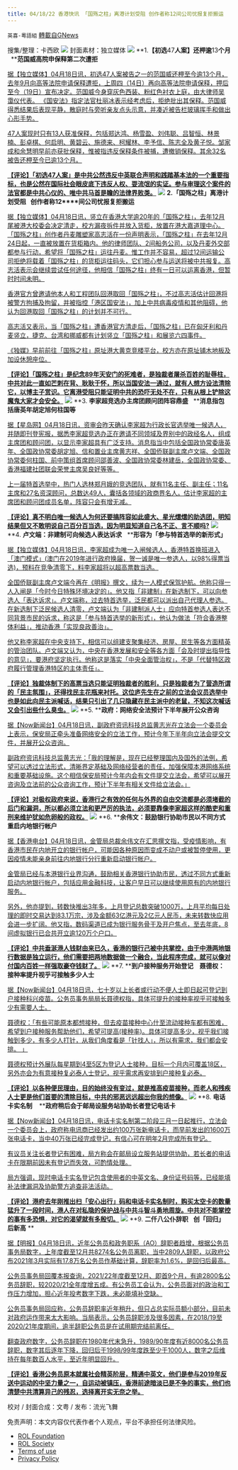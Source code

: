 ```yaml
---
title: 04/18/22 香港快讯 「国殇之柱」离港计划受阻 创作者称12间公司忧报复拒搬运
---
```

`英喜-粵語組` [轉載自GNews](https://gnews.org/zh-hans/2374108/)

搜集/整理：卡西欧
![](https://assets.gnews.org/wp-content/uploads/2022/04/0419fenmian-1.jpg)
封面素材：独立媒体
![](https://assets.gnews.org/wp-content/uploads/2022/04/2022-04-19-1.png)
**1.****【初选****47****人案】还柙逾****13****个月****   ****范国威高院申保释第二次遭拒**

[据【独立媒体】04月18日讯，初选47人案被告之一的范国威还柙至今逾13个月，去年9月向高等法院申请保释遭拒，上周四（14日）再向高等法院申请保释，押后至今（19日）宣布决定。范国威今身穿灰色西装、粉红色衬衣上庭，由大律师吴霭仪代表。 《国安法》指定法官杜丽冰表示经考虑后，拒绝批出其保释。范国威得悉结果后表现平静，散庭时与旁听亲友点头示意，并凑近被告栏玻璃挥手和做出心形手势。](https://www.inmediahk.net/node/社運/【初選47人案】還柙逾13個月-范國威高院申保釋第二次遭拒)

[47人案现时只有13人获准保释，包括郑达鸿、杨雪盈、刘伟聪、吕智恒、林景楠、彭卓棋、何启明、黄碧云、施德来、柯耀林、李予信、陈志全及黄子悦。邹家成和余慧明早前亦获批保释，惟被指违反保释条件被捕，遭撤销保释。其余32名被告还柙至今已逾13个月。](https://www.inmediahk.net/node/社運/【初選47人案】還柙逾13個月-范國威高院申保釋第二次遭拒)

**[【评论】「初选47人案」是中共公然违反中英联合声明和践踏基本法的一个重要指标，也是公然在国际社会眼皮底下违反人权、耍流氓的实证。参与审理这个案件的法官都是中共心仪的、唯中共马首是瞻的法律界败类。](https://www.inmediahk.net/node/社運/【初選47人案】還柙逾13個月-范國威高院申保釋第二次遭拒)**
![](https://assets.gnews.org/wp-content/uploads/2022/04/2022-04-19-2.png)
**2.****「国殇之柱」离港计划受阻****   ****创作者称****12****间公司忧报复拒搬运**

[据【独立媒体】04月18日讯，竖立在香港大学逾20年的「国殇之柱」，去年12月尾被港大校委会决定清走，校方漏夜拆件并放入货柜，放置在港大嘉道理中心。 「国殇之柱」创作者丹麦雕塑家高志活在一份声明表示，「国殇之柱」在去年12月24日起，一直被放置在货柜箱内。他的律师团队、2间船务公司，以及丹麦外交部都参与行动，希望将「国殇之柱」运往丹麦。惟工作并不容易，超过12间运输公司拒绝将载着「国殇之柱」的货柜运往码头，它们担心参与运送将被中共报复。高志活表示会继续尝试任何途径，他相信「国殇之柱」终有一日可以运离香港，但暂时时间未明。](https://www.inmediahk.net/node/政經/「國殤之柱」離港計劃受阻-創作者稱12間公司憂報復拒搬運)

[香港官方曾邀请他本人和工程团队回港取回「国殇之柱」，不过高志活估计回港将被警方拘捕及拘留，并被指控「港区国安法」，加上中共病毒疫情和其他阻碍，他认为回港取回「国殇之柱」的计划并不可行。](https://www.inmediahk.net/node/政經/「國殤之柱」離港計劃受阻-創作者稱12間公司憂報復拒搬運)

[高志活又表示，当「国殇之柱」遭香港官方清走后，「国殇之柱」已在匈牙利和丹麦竖立，捷克、台湾和挪威都有计划竖立「国殇之柱」和展览六四事件。](https://www.inmediahk.net/node/政經/「國殤之柱」離港計劃受阻-創作者稱12間公司憂報復拒搬運)

[《独媒》早前前往「国殇之柱」原址港大黄克竞楼平台，校方亦在原址铺木地板及加设休憩座位。](https://www.inmediahk.net/node/政經/「國殤之柱」離港計劃受阻-創作者稱12間公司憂報復拒搬運)

**[【评论】「国殇之柱」是纪念89年天安门的死难者，是独裁者屠杀百姓的耻辱柱，中共对此一直如芒刺在背、耿耿于怀，所以当国安法一通过，就有人想方设法清除它，以博主子赏识。它离港受阻只能证明中共的恐吓无处不在，只有从根上铲除这魔鬼大家才会安全。](https://www.inmediahk.net/node/政經/「國殤之柱」離港計劃受阻-創作者稱12間公司憂報復拒搬運)**
![](https://assets.gnews.org/wp-content/uploads/2022/04/2022-04-19-3.png)
**3. ****李家超竞选办主席团顾问团阵容鼎盛****   ****消息指包括唐英年胡定旭何柱国等**

[据【星岛网】04月18日讯，资审会昨天确认李家超为行政长官选举唯一候选人，并随即刊登宪报，据悉李家超竞选办正在邀请不同领域及界别中的政经名人，组成主席团和顾问团，以显示李家超具有广泛支持。消息指当中包括全国政协常委唐英年、全国政协常委胡定旭、信和置业主席黄志祥、全国侨联副主席卢文端、全国政协常委何柱国、前中策组首席顾问邵善波、全国政协常委林建岳，全国政协常委、香港福建社团联会荣誉主席吴良好等等。](https://std.stheadline.com/realtime/article/1830120/即時-港聞-特首選戰-李家超競選辦主席團顧問團陣容鼎盛-消息指包括唐英年胡定旭何柱國等)

[上一届特首选举中，热门人选林郑月娥的竞选团队，就有11名主任、副主任；11名主席和27名资深顾问，总数达49人，囊括各领域的政商界名人。估计李家超的主席团和顾问团成员名单，阵容只会有增无减。](https://std.stheadline.com/realtime/article/1830120/即時-港聞-特首選戰-李家超競選辦主席團顧問團陣容鼎盛-消息指包括唐英年胡定旭何柱國等)

**[【评论】真不明白唯一候选人为何还要搞阵容如此盛大、星光熠熠的助选团，明知结果但又不敢明说自己百分百当选，因为明显知道自己名不正、言不顺吗?](https://std.stheadline.com/realtime/article/1830120/即時-港聞-特首選戰-李家超競選辦主席團顧問團陣容鼎盛-消息指包括唐英年胡定旭何柱國等)**
![](https://assets.gnews.org/wp-content/uploads/2022/04/2022-04-19-4.png)
**4. ****卢文端：非建制可向候选人表达诉求****   ****形容为「参与特首选举的新形式」**

[据【独立媒体】04月18日讯，李家超成为唯一入闸候选人，香港特首换班进入「澳门模式」(澳门在2019年进行政府换届，贺一诚是唯一参选人，以98%得票当选)，预料在竞争清零下，料李家超将以超高票数当选。](https://www.inmediahk.net/node/政經/盧文端：非建制可向候選人表達訴求-形容為「參與特首選舉的新形式」)

[全国侨联副主席卢文端今再在《明报》撰文，续为一人模式保驾护航。他称只得一人入闸是「今时今日特殊环境决定的」。他又指「非建制」在新选制下，可以向参选人「表达诉求」。卢文端称，过去特首选举，泛民都可以派出自己代理人参选。在新选制下泛民候选人清零，卢文端认为「非建制派人士」应向特首参选人表达不同背景市民的诉求，称这是「参与特首选举的新形式」，他认为做法「符合香港整体利益」，推动香港「实现良政善治」。](https://www.inmediahk.net/node/政經/盧文端：非建制可向候選人表達訴求-形容為「參與特首選舉的新形式」)

[他又称李家超在中央支持下，相信可以组建支聚集经济、房屋、民生等各方面精英的管治团队。卢文端又认为，中央在香港发展和安全等各方面「会及时提出指导性的意见」，要港府坚定执行。他称这是落实「中央全面管治权」，不是「代替特区政府履行管理香港特区的主体责任」。](https://www.inmediahk.net/node/政經/盧文端：非建制可向候選人表達訴求-形容為「參與特首選舉的新形式」)

**[【评论】独裁体制下的高票当选只能证明独裁者的胜利，只是独裁者为了营造所谓的「民主氛围」，还得找民主花瓶来衬托。这位庐先生在之前的立法会议员选举中也是如此向民主派喊话，结果只引出了几只隐藏在民主派中的老鼠，不知这次喊话又会引出些什么臭虫。](https://www.inmediahk.net/node/政經/盧文端：非建制可向候選人表達訴求-形容為「參與特首選舉的新形式」)**
![](https://assets.gnews.org/wp-content/uploads/2022/04/2022-04-19-5.png)
**5. ****政府：网络安全法预计下半年展开公众咨询**

[据【Now新闻台】04月18日讯，副政府资讯科技总监黄志光在立法会一个委员会上表示，保安局正牵头准备网络安全的立法工作，预计今年下半年向立法会提交文件，并展开公众咨询。](https://news.now.com/home/local/player?newsId=473192)

[副政府资讯科技总监黄志光：「我的理解是，现在已经整理国内及国外的法例，希望可以透过立法形式，清晰界定基础及网络经营者的责任，加强保障本港网络系统和重要基础设施。这个相信保安局预计今年内会有文件提交立法会，希望可以展开咨询及立法前的公众咨询工作，预计下半年有相关文件给立法会。」](https://news.now.com/home/local/player?newsId=473192)

**[【评论】对极权政府来说，香港行之有效的任何与外界的自由交流都是必须堵截的后门和漏洞，所以都必须立法和更严厉的执法，必须要靠像李家超这样的酷吏和重刑来维护犹如危卵般的政权。](https://news.now.com/home/local/player?newsId=473192)**
![](https://assets.gnews.org/wp-content/uploads/2022/04/2022-04-19-6.png)
**6. ****余伟文：鼓励银行协助市民以不同方式重启内地银行帐户**

[据【香港电台】04月18日讯，金管局总裁余伟文在汇思撰文指，受疫情影响，有香港市民在内地开立的银行帐户，可能因各种原因而变成不动户或被暂停使用，更因疫情未能亲身前往内地银行分行重新启动银行帐户。](https://news.rthk.hk/rthk/ch/component/k2/1644637-20220419.htm)

[金管局已经与本港银行业界沟通，鼓励相关香港银行协助市民，透过不同方式重新启动内地银行帐户，包括应用金融科技，让客户早日可以继续使用原有的内地银行服务。](https://news.rthk.hk/rthk/ch/component/k2/1644637-20220419.htm)

[另外，他亦提到，转数快推出3年多，上月登记总数突破1000万，上月平均每日处理的即时交易达到83.1万宗，涉及金额63亿港元及2亿元人民币，未来转数快应用会进一步扩阔。他又指，数码渠道已成为银行服务骨干及开户焦点，至去年底，8间虚拟银行已合共开立逾120万个户口。](https://news.rthk.hk/rthk/ch/component/k2/1644637-20220419.htm)

**[【评论】中共垂涎港人钱财由来已久，香港的银行己被中共掌控，由于中港两地银行数据是独立运行，他们需要把两地数据做一个融合，当此程序完成，就可以像对付国内百姓一样强取豪夺钱财了。](https://news.rthk.hk/rthk/ch/component/k2/1644637-20220419.htm)**
![](https://assets.gnews.org/wp-content/uploads/2022/04/2022-04-19-7.png)
**7. ****到户接种服务开始登记　聂德权：接种率提升视乎可接触多少人士**

[据【Now新闻台】04月18日讯，七十岁以上长者或行动不便人士即日起可登记到户接种科兴疫苗。公务员事务局局长聂德权指，具体可提升的接种率视乎可接触多少有需要人士。](https://news.now.com/home/local/player?newsId=473169)

[聂德权：「有些可能原本都想接种，但去疫苗接种中心什至流动接种车都有困难，希望到户接种服务帮助他们，希望可提高(接种率)。具体可提高多少，视乎我们接触到多少，有多少人打针，从我们角度看是「针找人」，所以有需求，我们都会安排。 」](https://news.now.com/home/local/player?newsId=473169)

[聂德权预计外展队每星期到4至5区为登记人士接种，目标一个月内可覆盖18区，另外亦会为有意接种复必泰人士登记，视乎需求再安排到户接种复必泰。](https://news.now.com/home/local/player?newsId=473169)

**[【评论】以各种便民理由，目的始终没有变过，就是推高疫苗接种，而老人和残疾人士更是他们首要的清除目标，中共的邪恶远远超出你我的想像。](https://news.now.com/home/local/player?newsId=473169)**
![](https://assets.gnews.org/wp-content/uploads/2022/04/2022-04-19-8.png)
**8. ****电话卡实名制****    ****政府稍后会于邮局设服务站协助长者登记电话卡**

[据【Now新闻台】04月18日讯，电话卡实名制第二阶段三月一日起推行，立法会一个委员会上，政府称电讯商已经发出约100万张新电话卡，而早前发出的1600万张电话卡，当中40万张已经完成登记，有信心可在明年2月完成所有登记。](https://news.now.com/home/local/player?newsId=473219)

[有议员关注长者登记有困难，局方称会在邮局设立服务站提供协助，若长者的电话卡在限期前因未有登记而失效，可酌情处理。](https://news.now.com/home/local/player?newsId=473219)

[局方强调，现时电话卡实名登记包含使用者的中英文名、身份证号码等，已经能填补法律漏洞及协助警方追查非法活动。](https://news.now.com/home/local/player?newsId=473219)

**[【评论】港府去年刚推出扫「安心出行」码和电话卡实名制时，购买太空卡的数量猛升了一段时间，港人在对私隐的保护战与中共斗智斗勇地周旋。中共对不能掌控的事有多恐惧，对它的渴望就有多殷切。](https://news.now.com/home/local/player?newsId=473219)**
![](https://assets.gnews.org/wp-content/uploads/2022/04/2022-04-19-9.png)
**9. ****二仟八公仆辞职****   ****创「回归」后新高**** **

[据【明报】04月18日讯，近年公务员和政务职系（AO）辞职者趋增，根据公务员事务局数字，上年度截至12月共8274名公务员离职，当中2809人辞职，以政府公布2021年3月实际有17.8万名公务员作基础计算，辞职率为1.6%，是回归后最高。](https://news.mingpao.com/pns/要聞/article/20220419/s00001/1650305131957/2800公僕辭職-回歸後新高-工會-政治及工作壓力增-公務員局-涉多項因素)

[公务员事务局回覆本报查询，2021/22年度截至12月、即首9个月，有逾2800名公务员辞职，较2020/21全年度增五成。有公务员工会认为，公务员面对的政治和工作压力增加，担心近年投考数字下跌，未必能填补空缺。](https://news.mingpao.com/pns/要聞/article/20220419/s00001/1650305131957/2800公僕辭職-回歸後新高-工會-政治及工作壓力增-公務員局-涉多項因素)

[公务员事务局回应称，公务员辞职率近年稍升，但只占总实际员额小部分，目前未对政府运作带来太大影响。当局表示，公务员辞职涉及很多因素，在2018/19至2020/21年度期间，逾半辞职公务员是在试用期完结前离任。](https://news.mingpao.com/pns/要聞/article/20220419/s00001/1650305131957/2800公僕辭職-回歸後新高-工會-政治及工作壓力增-公務員局-涉多項因素)

[翻查政府数字，公务员辞职在1980年代末急升，1989/90年度有近8000名公务员辞职，数字其后逐年下降，回归后于1998/99年度跌至少于1000人，数字之后维持在每年数百人水平，至近年明显回升。](https://news.mingpao.com/pns/要聞/article/20220419/s00001/1650305131957/2800公僕辭職-回歸後新高-工會-政治及工作壓力增-公務員局-涉多項因素)

**[【评论】香港公务员原本就属社会精英阶层，精通中英文，他们是参与2019年反送中运动的中坚力量之一，自运动被镇压，香港前途暗淡已是不争的事实，他们也清楚中共清算异己的残忍，选择离开实无奈之举。](https://news.mingpao.com/pns/要聞/article/20220419/s00001/1650305131957/2800公僕辭職-回歸後新高-工會-政治及工作壓力增-公務員局-涉多項因素)**

校对 / 封面合成：文粤 / 发布：流光飞舞

 

免责声明：本文内容仅代表作者个人观点，平台不承担任何法律风险。

- [ROL Foundation](https://rolfoundation.org/)
- [ROL Society](https://rolsociety.org/)
- [Terms of use](https://gnews.org/terms-of-use-3/)
- [Privacy Policy](https://gnews.org/privacy-policy/)
